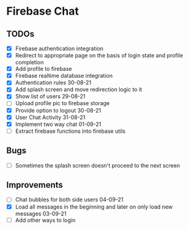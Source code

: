 # Firebase Chat

## TODOs
- [x] Firebase authentication integration
- [x] Redirect to appropriate page on the basis of login state and profile completion
- [x] Add profile to firebase
- [x] Firebase realtime database integration 
- [x] Authentication rules 30-08-21
- [x] Add splash screen and move redirection logic to it
- [x] Show list of users 29-08-21
- [ ] Upload profile pic to firebase storage
- [x] Provide option to logout 30-08-21
- [x] User Chat Activity 31-08-21
- [x] Implement two way chat 01-09-21
- [ ] Extract firebase functions into firebase utils

## Bugs
- [ ] Sometimes the splash screen doesn't proceed to the next screen

## Improvements
- [ ] Chat bubbles for both side users 04-09-21
- [x] Load all messages in the beginning and later on only load new messages 03-09-21
- [ ] Add other ways to login